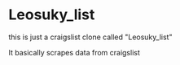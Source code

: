 # Leosuky_list
this is just a craigslist clone called "Leosuky_list" 

It basically scrapes data from craigslist
